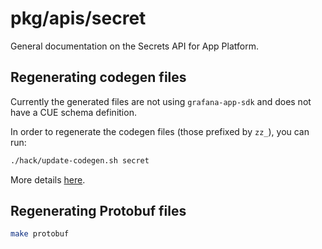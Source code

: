 # pkg/apis/secret

General documentation on the Secrets API for App Platform.

## Regenerating codegen files

Currently the generated files are not using `grafana-app-sdk` and does not have a CUE schema definition.

In order to regenerate the codegen files (those prefixed by `zz_`), you can run:
```sh
./hack/update-codegen.sh secret
```

More details [here](https://github.com/grafana/grafana/tree/main/hack#kubernetes-hack-alert).

## Regenerating Protobuf files

```sh
make protobuf
```
